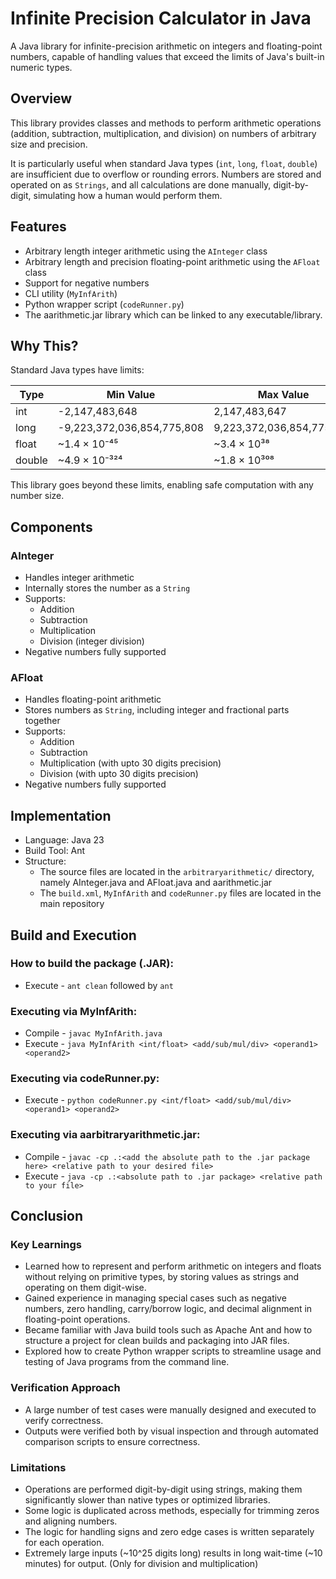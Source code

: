 # Infinite Precision Calculator in Java

A Java library for infinite-precision arithmetic on integers and floating-point numbers, capable of handling values that exceed the limits of Java's built-in numeric types.

## Overview

This library provides classes and methods to perform arithmetic operations (addition, subtraction, multiplication, and division) on numbers of arbitrary size and precision.

It is particularly useful when standard Java types (`int`, `long`, `float`, `double`) are insufficient due to overflow or rounding errors. Numbers are stored and operated on as `Strings`, and all calculations are done manually, digit-by-digit, simulating how a human would perform them.

## Features

- Arbitrary length integer arithmetic using the `AInteger` class
- Arbitrary length and precision floating-point arithmetic using the `AFloat` class
- Support for negative numbers
- CLI utility (`MyInfArith`)
- Python wrapper script (`codeRunner.py`)
- The aarithmetic.jar library which can be linked to any executable/library.

## Why This?

Standard Java types have limits:

| Type   | Min Value                        | Max Value                         |
|--------|----------------------------------|-----------------------------------|
| int    | -2,147,483,648                   | 2,147,483,647                     |
| long   | -9,223,372,036,854,775,808       | 9,223,372,036,854,775,807         |
| float  | ~1.4 × 10⁻⁴⁵                     | ~3.4 × 10³⁸                       |
| double | ~4.9 × 10⁻³²⁴                    | ~1.8 × 10³⁰⁸                      |

This library goes beyond these limits, enabling safe computation with any number size.

## Components

### AInteger

- Handles integer arithmetic
- Internally stores the number as a `String`
- Supports:
  - Addition
  - Subtraction
  - Multiplication
  - Division (integer division)
- Negative numbers fully supported

### AFloat

- Handles floating-point arithmetic
- Stores numbers as `String`, including integer and fractional parts together
- Supports:
  - Addition
  - Subtraction
  - Multiplication (with upto 30 digits precision)
  - Division (with upto 30 digits precision)
- Negative numbers fully supported

## Implementation

- Language: Java 23
- Build Tool: Ant
- Structure:
  - The source files are located in the `arbitraryarithmetic/` directory, namely AInteger.java and AFloat.java and aarithmetic.jar
  - The `build.xml`, `MyInfArith` and `codeRunner.py` files are located in the main repository

## Build and Execution

### How to build the package (.JAR):

- Execute - `ant clean` followed by `ant`

### Executing via MyInfArith:

- Compile - `javac MyInfArith.java`
- Execute - `java MyInfArith <int/float> <add/sub/mul/div> <operand1> <operand2>`

### Executing via codeRunner.py:

- Execute - `python codeRunner.py <int/float> <add/sub/mul/div> <operand1> <operand2>`

### Executing via aarbitraryarithmetic.jar:

- Compile - `javac -cp .:<add the absolute path to the .jar package here> <relative path to your desired file>`
- Execute - `java -cp .:<absolute path to .jar package> <relative path to your file>`

## Conclusion

### Key Learnings

- Learned how to represent and perform arithmetic on integers and floats without relying on primitive types, by storing values as strings and operating on them digit-wise.
- Gained experience in managing special cases such as negative numbers, zero handling, carry/borrow logic, and decimal alignment in floating-point operations.
- Became familiar with Java build tools such as Apache Ant and how to structure a project for clean builds and packaging into JAR files.
- Explored how to create Python wrapper scripts to streamline usage and testing of Java programs from the command line.

### Verification Approach

- A large number of test cases were manually designed and executed to verify correctness.
- Outputs were verified both by visual inspection and through automated comparison scripts to ensure correctness.

  
### Limitations

- Operations are performed digit-by-digit using strings, making them significantly slower than native types or optimized libraries.
- Some logic is duplicated across methods, especially for trimming zeros and aligning numbers.
- The logic for handling signs and zero edge cases is written separately for each operation.
- Extremely large inputs (~10^25 digits long) results in long wait-time (~10 minutes) for output. (Only for division and multiplication)
